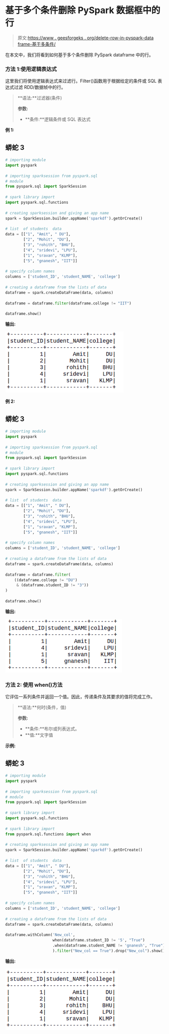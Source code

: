 # 基于多个条件删除 PySpark 数据框中的行

> 原文:[https://www . geesforgeks . org/delete-row-in-pyspark-data frame-基于多条件/](https://www.geeksforgeeks.org/delete-rows-in-pyspark-dataframe-based-on-multiple-conditions/)

在本文中，我们将看到如何基于多个条件删除 PySpark dataframe 中的行。

### **方法 1:使用逻辑表达式**

这里我们将使用逻辑表达式来过滤行。Filter()函数用于根据给定的条件或 SQL 表达式过滤 RDD/数据帧中的行。

> **语法:**过滤器(条件)
> 
> **参数:**
> 
> *   **条件:**逻辑条件或 SQL 表达式

**例 1:**

## 蟒蛇 3

```py
# importing module
import pyspark

# importing sparksession from pyspark.sql
# module
from pyspark.sql import SparkSession

# spark library import
import pyspark.sql.functions

# creating sparksession and giving an app name
spark = SparkSession.builder.appName('sparkdf').getOrCreate()

# list  of students  data
data = [["1", "Amit", " DU"],
        ["2", "Mohit", "DU"],
        ["3", "rohith", "BHU"],
        ["4", "sridevi", "LPU"],
        ["1", "sravan", "KLMP"],
        ["5", "gnanesh", "IIT"]]

# specify column names
columns = ['student_ID', 'student_NAME', 'college']

# creating a dataframe from the lists of data
dataframe = spark.createDataFrame(data, columns)

dataframe = dataframe.filter(dataframe.college != "IIT")

dataframe.show()
```

**输出:**

![](img/b90cc72f2d922db32b111edc3f8bdefc.png)

**例 2:**

## 蟒蛇 3

```py
# importing module
import pyspark

# importing sparksession from pyspark.sql
# module
from pyspark.sql import SparkSession

# spark library import
import pyspark.sql.functions

# creating sparksession and giving an app name
spark = SparkSession.builder.appName('sparkdf').getOrCreate()

# list  of students  data
data = [["1", "Amit", " DU"],
        ["2", "Mohit", "DU"],
        ["3", "rohith", "BHU"],
        ["4", "sridevi", "LPU"],
        ["1", "sravan", "KLMP"],
        ["5", "gnanesh", "IIT"]]

# specify column names
columns = ['student_ID', 'student_NAME', 'college']

# creating a dataframe from the lists of data
dataframe = spark.createDataFrame(data, columns)

dataframe = dataframe.filter(
    ((dataframe.college != "DU")
     & (dataframe.student_ID != "3"))
)

dataframe.show()
```

**输出:**

![](img/8649c37baf14322386f04c66bcea59ae.png)

### **方法 2:** 使用 when()方法

它评估一系列条件并返回一个值。因此，传递条件及其要求的值将完成工作。

> **语法:**何时(条件，值)
> 
> **参数:**
> 
> *   **条件:**布尔或列表达式。
> *   **值:**文字值

**示例:**

## 蟒蛇 3

```py
# importing module
import pyspark

# importing sparksession from pyspark.sql 
# module
from pyspark.sql import SparkSession

# spark library import
import pyspark.sql.functions

# spark library import
from pyspark.sql.functions import when

# creating sparksession and giving an app name
spark = SparkSession.builder.appName('sparkdf').getOrCreate()

# list  of students  data
data = [["1", "Amit", " DU"],
        ["2", "Mohit", "DU"],
        ["3", "rohith", "BHU"],
        ["4", "sridevi", "LPU"],
        ["1", "sravan", "KLMP"],
        ["5", "gnanesh", "IIT"]]

# specify column names
columns = ['student_ID', 'student_NAME', 'college']

# creating a dataframe from the lists of data
dataframe = spark.createDataFrame(data, columns)

dataframe.withColumn('New_col',
                     when(dataframe.student_ID != '5', "True")
                     .when(dataframe.student_NAME != 'gnanesh', "True")
                     ).filter("New_col == True").drop("New_col").show()
```

**输出:**

![](img/64334ea7f5355b187dc51e3607cd5fb1.png)